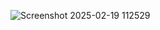 ![Screenshot 2025-02-19 112529](https://github.com/user-attachments/assets/325467d9-202c-4abd-a970-484991eb3075)
